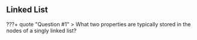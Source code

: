 ## Linked List

???+ quote "Question #1"
    > What two properties are typically stored in the nodes of a singly linked list?

    
